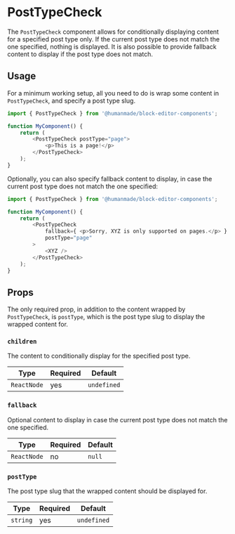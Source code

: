 # PostTypeCheck

The `PostTypeCheck` component allows for conditionally displaying content for a specified post type only.
If the current post type does not match the one specified, nothing is displayed.
It is also possible to provide fallback content to display if the post type does not match.

## Usage

For a minimum working setup, all you need to do is wrap some content in `PostTypeCheck`, and specify a post type slug.

```js
import { PostTypeCheck } from '@humanmade/block-editor-components';

function MyComponent() {
	return (
		<PostTypeCheck postType="page">
			<p>This is a page!</p>
		</PostTypeCheck>
	);
}
```

Optionally, you can also specify fallback content to display, in case the current post type does not match the one specified:

```js
import { PostTypeCheck } from '@humanmade/block-editor-components';

function MyComponent() {
	return (
		<PostTypeCheck
			fallback={ <p>Sorry, XYZ is only supported on pages.</p> }
			postType="page"
		>
			<XYZ />
		</PostTypeCheck>
	);
}
```

## Props

The only required prop, in addition to the content wrapped by `PostTypeCheck`, is `postType`, which is the post type slug to display the wrapped content for.

### `children`

The content to conditionally display for the specified post type.

| Type                                 | Required                             | Default                              |
|--------------------------------------|--------------------------------------|--------------------------------------|
| `ReactNode`                          | yes                                  | `undefined`                          |

### `fallback`

Optional content to display in case the current post type does not match the one specified.

| Type                                 | Required                             | Default                              |
|--------------------------------------|--------------------------------------|--------------------------------------|
| `ReactNode`                          | no                                   | `null`                               |

### `postType`

The post type slug that the wrapped content should be displayed for.

| Type                                 | Required                             | Default                              |
|--------------------------------------|--------------------------------------|--------------------------------------|
| `string`                             | yes                                  | `undefined`                          |
